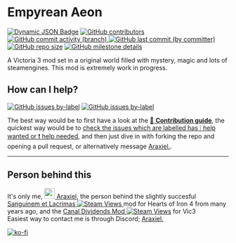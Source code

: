 # Empyrean Aeon
[![Dynamic JSON Badge](https://img.shields.io/badge/dynamic/json?url=https%3A%2F%2Fraw.githubusercontent.com%2FAraxiel%2FEmpyrean-Aeon%2Fdevelopment%2FEmpyrean-Aeon%2F.metadata%2Fmetadata.json&query=%24.supported_game_version&label=Supported%20Vic3%20Version&color=orange)](https://vic3.paradoxwikis.com/Patches) [![GitHub contributors](https://img.shields.io/github/contributors/araxiel/Empyrean-Aeon)](https://github.com/Araxiel/Empyrean-Aeon/graphs/contributors) [![GitHub commit activity (branch)](https://img.shields.io/github/commit-activity/t/araxiel/Empyrean-Aeon) ![GitHub last commit (by committer)](https://img.shields.io/github/last-commit/araxiel/Empyrean-Aeon)](https://github.com/Araxiel/Empyrean-Aeon/commits/development) [![GitHub repo size](https://img.shields.io/github/repo-size/araxiel/Empyrean-Aeon)](https://github.com/Araxiel/Empyrean-Aeon/pulse) [![GitHub milestone details](https://img.shields.io/github/milestones/progress/araxiel/Empyrean-Aeon/1)](https://github.com/Araxiel/Empyrean-Aeon/milestone/1)

A Victoria 3 mod set in a original world filled with mystery, magic and lots of steamengines.
This mod is extremely work in progress.

## How can I help?
[![GitHub issues by-label](https://img.shields.io/github/issues-raw/araxiel/Empyrean-Aeon/help%20wanted)](https://github.com/Araxiel/Empyrean-Aeon/issues?q=is%3Aissue+is%3Aopen+label%3A%22help+wanted%22) [![GitHub issues by-label](https://img.shields.io/github/issues-raw/araxiel/Empyrean-Aeon/help%20needed%20%E2%9D%97)](https://github.com/Araxiel/Empyrean-Aeon/issues?q=is%3Aissue+is%3Aopen+label%3A%22help+needed+%E2%9D%97%22)

The best way would be to first have a look at the [:page_facing_up: **Contribution guide**](https://github.com/Araxiel/Empyrean-Aeon/blob/development/.github/CONTRIBUTING.md), the quickest way would be to [check the issues which are labelled has :grey_exclamation: help wanted or :exclamation: help needed](https://github.com/Araxiel/Empyrean-Aeon/issues?q=is%3Aopen+label%3A%22help+needed+%E2%9D%97%22%2C%22help+wanted%22%2Cno%3Aassignee+), and then just dive in with forking the repo and opening a pull request, or alternatively message [Araxiel.](https://discord.com/users/198974323480985601).

---

## Person behind this
It's only me, [<img src="https://avatars.githubusercontent.com/u/11295969?s=48&v=4" width="24"/> Araxiel](https://www.github.com/Araxiel), the person behind the slightly succesful [Sanguinem et Lacrimas ![Steam Views](https://img.shields.io/steam/views/891139945?logo=steam)
](https://github.com/Isenreik/IR-HoI4-Sanguinem-et-Lacrimas) mod for Hearts of Iron 4 from many years ago, and the [Canal Dividends Mod ![Steam Views](https://img.shields.io/steam/views/2942007769?logo=steam)](https://github.com/Araxiel/Vic3-Canal-Dividend-Income) for Vic3 <br>
Easiest way to contact me is through Discord; [Araxiel.](https://discord.com/users/198974323480985601)

[![ko-fi](https://i.imgur.com/oq8l7M4.png)](https://ko-fi.com/V7V5JAG7A)